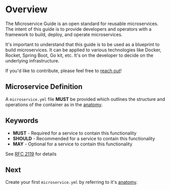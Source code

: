 # Overview

The Microservice Guide is an open standard for reusable microservices. 
The intent of this guide is to provide developers and operators with a framework to build, 
deploy, and operate microservices.

It's important to understand that this guide is to be used as a blueprint to build microservices. 
It can be applied to various technologies like Docker, Rocket, Spring Boot, Go kit, etc. 
It's on the developer to decide on the underlying infrastructure.

If you'd like to contribute, please feel free to [reach out](https://microservice.guide/#contact)!

## Microservice Definition
A `microservice.yml` file **MUST** be provided which outlines the structure and operations 
of the container as in the [anatomy](/overview/anatomy/).

## Keywords

- **MUST** - Required for a service to contain this functionality
- **SHOULD** - Recommended for a service to contain this functionality
- **MAY** - Optional for a service to contain this functionality

See [RFC 2119](https://tools.ietf.org/html/rfc2119) for details

## Next
Create your first `microservice.yml` by referring to it's [anatomy](/overview/anatomy/).